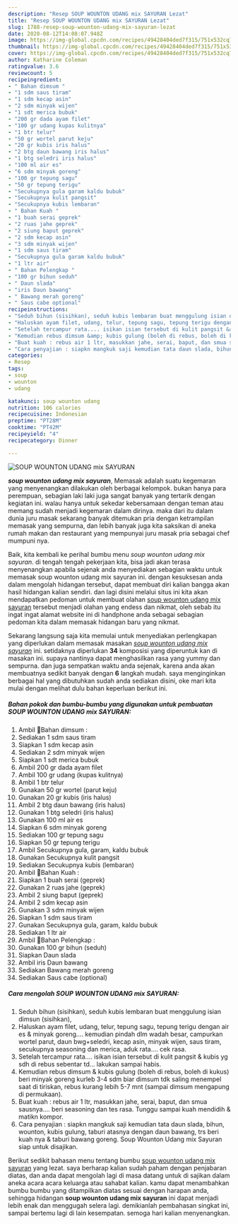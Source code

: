 ```yaml
---
description: "Resep SOUP WOUNTON UDANG mix SAYURAN Lezat"
title: "Resep SOUP WOUNTON UDANG mix SAYURAN Lezat"
slug: 1788-resep-soup-wounton-udang-mix-sayuran-lezat
date: 2020-08-12T14:08:07.948Z
image: https://img-global.cpcdn.com/recipes/49428404ded7f315/751x532cq70/soup-wounton-udang-mix-sayuran-foto-resep-utama.jpg
thumbnail: https://img-global.cpcdn.com/recipes/49428404ded7f315/751x532cq70/soup-wounton-udang-mix-sayuran-foto-resep-utama.jpg
cover: https://img-global.cpcdn.com/recipes/49428404ded7f315/751x532cq70/soup-wounton-udang-mix-sayuran-foto-resep-utama.jpg
author: Katharine Coleman
ratingvalue: 3.6
reviewcount: 5
recipeingredient:
- " Bahan dimsum "
- "1 sdm saus tiram"
- "1 sdm kecap asin"
- "2 sdm minyak wijen"
- "1 sdt merica bubuk"
- "200 gr dada ayam filet"
- "100 gr udang kupas kulitnya"
- "1 btr telur"
- "50 gr wortel parut keju"
- "20 gr kubis iris halus"
- "2 btg daun bawang iris halus"
- "1 btg seledri iris halus"
- "100 ml air es"
- "6 sdm minyak goreng"
- "100 gr tepung sagu"
- "50 gr tepung terigu"
- "Secukupnya gula garam kaldu bubuk"
- "Secukupnya kulit pangsit"
- "Secukupnya kubis lembaran"
- " Bahan Kuah "
- "1 buah serai geprek"
- "2 ruas jahe geprek"
- "2 siung baput geprek"
- "2 sdm kecap asin"
- "3 sdm minyak wijen"
- "1 sdm saus tiram"
- "Secukupnya gula garam kaldu bubuk"
- "1 ltr air"
- " Bahan Pelengkap "
- "100 gr bihun seduh"
- " Daun slada"
- "iris Daun bawang"
- " Bawang merah goreng"
- " Saus cabe optional"
recipeinstructions:
- "Seduh bihun (sisihkan), seduh kubis lembaran buat menggulung isian dimsun (sisihkan),"
- "Haluskan ayam filet, udang, telur, tepung sagu, tepung terigu dengan air es &amp; minyak goreng.... kemudian pindah dlm wadah besar, campurkan wortel parut, daun bwg+seledri, kecap asin, minyak wijen, saus tiram, secukupnya seasoning dan merica, aduk rata.... cek rasa."
- "Setelah tercampur rata.... isikan isian tersebut di kulit pangsit &amp; kubis yg sdh di rebus sebentar td... lakukan sampai habis."
- "Kemudian rebus dimsum &amp; kubis gulung (boleh di rebus, boleh di kukus) beri minyak goreng kurleb 3-4 sdm biar dimsum tdk saling menempel saat di tiriskan, rebus kurang lebih 5-7 mnt (sampai dimsum mengapung di permukaan)."
- "Buat kuah : rebus air 1 ltr, masukkan jahe, serai, baput, dan smua sausnya.... beri seasoning dan tes rasa. Tunggu sampai kuah mendidih &amp; matikn kompor."
- "Cara penyajian : siapkn mangkuk saji kemudian tata daun slada, bihun, wounton, kubis gulung, taburi atasnya dengan daun bawang, trs beri kuah nya &amp; taburi bawang goreng. Soup Wounton Udang mix Sayuran siap untuk disajikan."
categories:
- Resep
tags:
- soup
- wounton
- udang

katakunci: soup wounton udang 
nutrition: 106 calories
recipecuisine: Indonesian
preptime: "PT28M"
cooktime: "PT42M"
recipeyield: "4"
recipecategory: Dinner

---
```



![SOUP WOUNTON UDANG mix SAYURAN](https://img-global.cpcdn.com/recipes/49428404ded7f315/751x532cq70/soup-wounton-udang-mix-sayuran-foto-resep-utama.jpg)

<b><i>soup wounton udang mix sayuran</i></b>, Memasak adalah suatu kegemaran yang menyenangkan dilakukan oleh berbagai kelompok. bukan hanya para perempuan, sebagian laki laki juga sangat banyak yang tertarik dengan kegiatan ini. walau hanya untuk sekedar kebersamaan dengan teman atau memang sudah menjadi kegemaran dalam dirinya. maka dari itu dalam dunia juru masak sekarang banyak ditemukan pria dengan ketrampilan memasak yang sempurna, dan lebih banyak juga kita saksikan di aneka rumah makan dan restaurant yang mempunyai juru masak pria sebagai chef mumpuni nya.

Baik, kita kembali ke perihal bumbu menu <i>soup wounton udang mix sayuran</i>. di tengah tengah pekerjaan kita, bisa jadi akan terasa menyenangkan apabila sejenak anda menyediakan sebagian waktu untuk memasak soup wounton udang mix sayuran ini. dengan kesuksesan anda dalam mengolah hidangan tersebut, dapat membuat diri kalian bangga akan hasil hidangan kalian sendiri. dan lagi disini melalui situs ini kita akan mendapatkan pedoman untuk membuat olahan <u>soup wounton udang mix sayuran</u> tersebut menjadi olahan yang endess dan nikmat, oleh sebab itu ingat ingat alamat website ini di handphone anda sebagai sebagian pedoman kita dalam memasak hidangan baru yang nikmat.




Sekarang langsung saja kita memulai untuk menyediakan perlengkapan yang diperlukan dalam memasak masakan <u><i>soup wounton udang mix sayuran</i></u> ini. setidaknya diperlukan <b>34</b> komposisi yang diperuntuk kan di masakan ini. supaya nantinya dapat menghasilkan rasa yang yummy dan sempurna. dan juga sempatkan waktu anda sejenak, karena anda akan membuatnya sedikit banyak dengan <b>6</b> langkah mudah. saya menginginkan berbagai hal yang dibutuhkan sudah anda sediakan disini, oke mari kita mulai dengan melihat dulu bahan keperluan berikut ini.

<!--inarticleads1-->

##### Bahan pokok dan bumbu-bumbu yang digunakan untuk pembuatan SOUP WOUNTON UDANG mix SAYURAN:

1. Ambil  🦁Bahan dimsum :
1. Sediakan 1 sdm saus tiram
1. Siapkan 1 sdm kecap asin
1. Sediakan 2 sdm minyak wijen
1. Siapkan 1 sdt merica bubuk
1. Ambil 200 gr dada ayam filet
1. Ambil 100 gr udang (kupas kulitnya)
1. Ambil 1 btr telur
1. Gunakan 50 gr wortel (parut keju)
1. Gunakan 20 gr kubis (iris halus)
1. Ambil 2 btg daun bawang (iris halus)
1. Gunakan 1 btg seledri (iris halus)
1. Gunakan 100 ml air es
1. Siapkan 6 sdm minyak goreng
1. Sediakan 100 gr tepung sagu
1. Siapkan 50 gr tepung terigu
1. Ambil Secukupnya gula, garam, kaldu bubuk
1. Gunakan Secukupnya kulit pangsit
1. Sediakan Secukupnya kubis (lembaran)
1. Ambil  🦁Bahan Kuah :
1. Siapkan 1 buah serai (geprek)
1. Gunakan 2 ruas jahe (geprek)
1. Ambil 2 siung baput (geprek)
1. Ambil 2 sdm kecap asin
1. Gunakan 3 sdm minyak wijen
1. Siapkan 1 sdm saus tiram
1. Gunakan Secukupnya gula, garam, kaldu bubuk
1. Sediakan 1 ltr air
1. Ambil  🦁Bahan Pelengkap :
1. Gunakan 100 gr bihun (seduh)
1. Siapkan  Daun slada
1. Ambil iris Daun bawang
1. Sediakan  Bawang merah goreng
1. Sediakan  Saus cabe (optional)




<!--inarticleads2-->

##### Cara mengolah SOUP WOUNTON UDANG mix SAYURAN:

1. Seduh bihun (sisihkan), seduh kubis lembaran buat menggulung isian dimsun (sisihkan),
1. Haluskan ayam filet, udang, telur, tepung sagu, tepung terigu dengan air es &amp; minyak goreng.... kemudian pindah dlm wadah besar, campurkan wortel parut, daun bwg+seledri, kecap asin, minyak wijen, saus tiram, secukupnya seasoning dan merica, aduk rata.... cek rasa.
1. Setelah tercampur rata.... isikan isian tersebut di kulit pangsit &amp; kubis yg sdh di rebus sebentar td... lakukan sampai habis.
1. Kemudian rebus dimsum &amp; kubis gulung (boleh di rebus, boleh di kukus) beri minyak goreng kurleb 3-4 sdm biar dimsum tdk saling menempel saat di tiriskan, rebus kurang lebih 5-7 mnt (sampai dimsum mengapung di permukaan).
1. Buat kuah : rebus air 1 ltr, masukkan jahe, serai, baput, dan smua sausnya.... beri seasoning dan tes rasa. Tunggu sampai kuah mendidih &amp; matikn kompor.
1. Cara penyajian : siapkn mangkuk saji kemudian tata daun slada, bihun, wounton, kubis gulung, taburi atasnya dengan daun bawang, trs beri kuah nya &amp; taburi bawang goreng. Soup Wounton Udang mix Sayuran siap untuk disajikan.




Berikut sedikit bahasan menu tentang bumbu <u>soup wounton udang mix sayuran</u> yang lezat. saya berharap kalian sudah paham dengan penjabaran diatas, dan anda dapat mengolah lagi di masa datang untuk di sajikan dalam aneka acara acara keluarga atau sahabat kalian. kamu dapat menambahkan bumbu bumbu yang ditampilkan diatas sesuai dengan harapan anda, sehingga hidangan <b>soup wounton udang mix sayuran</b> ini dapat menjadi lebih enak dan menggugah selera lagi. demikianlah pembahasan singkat ini, sampai bertemu lagi di lain kesempatan. semoga hari kalian menyenangkan.
